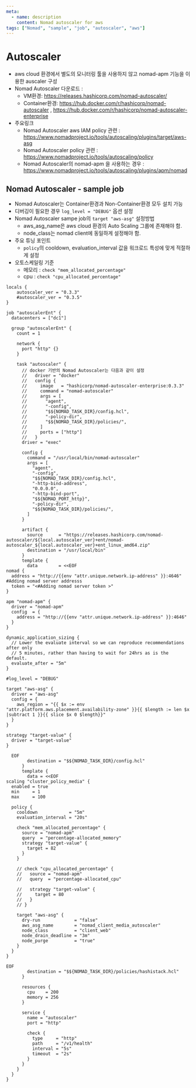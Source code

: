 ```yaml
---
meta:
  - name: description
    content: Nomad autoscaler for aws
tags: ["Nomad", "sample", "job", "autoscaler", "aws"]
---
```


# Autoscaler 
- aws cloud 환경에서 별도의 모니터링 툴을 사용하지 않고 nomad-apm 기능을 이용한 auscaler 구성
- Nomad Autoscaler 다운로드 : 
  - VM환경: <https://releases.hashicorp.com/nomad-autoscaler/> 
  - Container환경: <https://hub.docker.com/r/hashicorp/nomad-autoscaler> , <https://hub.docker.com/r/hashicorp/nomad-autoscaler-enterprise>  
- 주요링크   
  - Nomad Autoscaler aws IAM policy 관련 : <https://www.nomadproject.io/tools/autoscaling/plugins/target/aws-asg>
  - Nomad Autoscaler policy 관련 : <https://www.nomadproject.io/tools/autoscaling/policy>
  - Nomad Autoscaler의 nomad-apm 을 사용하는 경우 : <https://www.nomadproject.io/tools/autoscaling/plugins/apm/nomad>

## Nomad Autoscaler - sample job

- Nomad Autoscaler는 Container환경과 Non-Container환경 모두 설치 가능 
- 디버깅이 필요한 경우 `log_level = "DEBUG"` 옵션 설정 
- Nomad Autoscaler sampe job의 `target "aws-asg"` 설정방법 
  - aws_asg_name은 aws cloud 환경의 Auto Scaling 그룹에 존재해야 함. 
  - node_class는 nomad client에 동일하게 설정해야 함.
- 주요 튜닝 포인트
  - `policy`의   cooldown,  evaluation_interval 값을 워크로드 특성에 맞게 적절하게 설정
- 오토스케일링 기준 
  - 메모리 :   `check "mem_allocated_percentage"`  
  - cpu :  `check "cpu_allocated_percentage"` 

```hcl
locals {
    autoscaler_ver = "0.3.3"
    #autoscaler_ver = "0.3.5"
}

job "autoscalerEnt" {
  datacenters = ["dc1"]

  group "autoscalerEnt" {
    count = 1

    network {
      port "http" {}
    }

    task "autoscaler" {
      // docker 기반의 Nomad Autoscaler는 다음과 같이 설정 
      //   driver = "docker"
      //   config {
      //     image   = "hashicorp/nomad-autoscaler-enterprise:0.3.3"
      //     command = "nomad-autoscaler"
      //     args = [
      //       "agent",
      //       "-config",
      //       "$${NOMAD_TASK_DIR}/config.hcl",
      //       "-policy-dir",
      //       "$${NOMAD_TASK_DIR}/policies/",
      //     ]
      //     ports = ["http"]
      //   }
      driver = "exec"

      config {
        command = "/usr/local/bin/nomad-autoscaler"
        args = [
          "agent",
          "-config",
          "$${NOMAD_TASK_DIR}/config.hcl",
          "-http-bind-address",
          "0.0.0.0",
          "-http-bind-port",
          "$${NOMAD_PORT_http}",
          "-policy-dir",
          "$${NOMAD_TASK_DIR}/policies/",
        ]
      }

      artifact {
        source      = "https://releases.hashicorp.com/nomad-autoscaler/${local.autoscaler_ver}+ent/nomad-autoscaler_${local.autoscaler_ver}+ent_linux_amd64.zip"
        destination = "/usr/local/bin"
      }
      template {
        data        = <<EOF
nomad {
  address = "http://{{env "attr.unique.network.ip-address" }}:4646"  #Adding nomad server addresss
  token = "<#Adding nomad server token >"  
}

apm "nomad-apm" {
  driver = "nomad-apm"
  config  = {
    address = "http://{{env "attr.unique.network.ip-address" }}:4646"
  }  
}

dynamic_application_sizing {
  // Lower the evaluate interval so we can reproduce recommendations after only
  // 5 minutes, rather than having to wait for 24hrs as is the default.
  evaluate_after = "5m"
}

#log_level = "DEBUG"

target "aws-asg" {
  driver = "aws-asg"
  config = {
    aws_region = "{{ $x := env "attr.platform.aws.placement.availability-zone" }}{{ $length := len $x |subtract 1 }}{{ slice $x 0 $length}}"
  }
}

strategy "target-value" {
  driver = "target-value"
}

  EOF
        destination = "$${NOMAD_TASK_DIR}/config.hcl"
      }
      template {
        data = <<EOF
scaling "cluster_policy_media" {
  enabled = true
  min     = 1
  max     = 100
  
  policy {
    cooldown            = "5m"
    evaluation_interval = "20s"
    
    check "mem_allocated_percentage" {
      source = "nomad-apm"
      query  = "percentage-allocated_memory"
      strategy "target-value" {
        target = 82
      }
    }

    // check "cpu_allocated_percentage" {
    //   source = "nomad-apm"
    //   query  = "percentage-allocated_cpu"

    //   strategy "target-value" {
    //     target = 80
    //   }
    // }    

    target "aws-asg" {
      dry-run             = "false"
      aws_asg_name        = "nomad_client_media_autoscaler" 
      node_class          = "client_web"
      node_drain_deadline = "3m"
      node_purge          = "true"
    }
  }
}

EOF
        destination = "$${NOMAD_TASK_DIR}/policies/hashistack.hcl"
      }

      resources {
        cpu    = 200
        memory = 256
      }

      service {
        name = "autoscaler"
        port = "http"

        check {
          type     = "http"
          path     = "/v1/health"
          interval = "5s"
          timeout  = "2s"
        }
      }
    }
  }
}
```